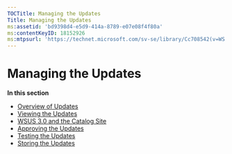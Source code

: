 ```yaml
---
TOCTitle: Managing the Updates
Title: Managing the Updates
ms:assetid: 'bd9398d4-e5d9-414a-8789-e07e08f4f80a'
ms:contentKeyID: 18152926
ms:mtpsurl: 'https://technet.microsoft.com/sv-se/library/Cc708542(v=WS.10)'
---
```


Managing the Updates
====================

**In this section**

-   [Overview of Updates](https://technet.microsoft.com/2924644e-c7b6-477b-9a04-1b2817fd0dcf)
-   [Viewing the Updates](https://technet.microsoft.com/681e89bc-c8ff-464c-81b7-9381e87c713f)
-   [WSUS 3.0 and the Catalog Site](https://technet.microsoft.com/cf95773b-6830-4111-8a85-92d6b6483be9)
-   [Approving the Updates](https://technet.microsoft.com/88962036-b328-4aad-b734-ecd56848fb1e)
-   [Testing the Updates](https://technet.microsoft.com/11a141ff-d4fd-4561-8543-f8dc19698ed9)
-   [Storing the Updates](https://technet.microsoft.com/2cadbce0-0169-40a8-bd44-0c88537fb75d)
